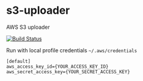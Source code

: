 # s3-uploader
AWS S3 uploader

[![Build Status](https://travis-ci.org/giang-pham/s3-uploader.svg?branch=master)](https://travis-ci.org/giang-pham/s3-uploader)

Run with local profile credentials
```~/.aws/credentials```
```
[default]
aws_access_key_id={YOUR_ACCESS_KEY_ID}
aws_secret_access_key={YOUR_SECRET_ACCESS_KEY}
```
